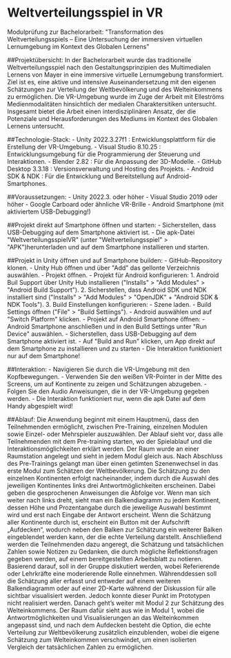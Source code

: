 # Weltverteilungsspiel in VR
Modulprüfung zur Bachelorarbeit: "Transformation des Weltverteilungsspiels –
Eine Untersuchung der immersiven virtuellen Lernumgebung im Kontext des Globalen Lernens"

##Projektübersicht: 
In der Bachelorarbeit wurde das traditionelle Weltverteilungsspiel nach den Gestaltungsprinzipien des Multimedialen Lernens von Mayer in eine immersive virtuelle Lernumgebung transformiert. Ziel ist es, eine aktive und intensive Auseinandersetzung mit den eigenen Schätzungen zur Verteilung der Weltbevölkerung und des Welteinkommens zu ermöglichen. Die VR-Umgebung wurde im Zuge der Arbeit mit Elleströms Medienmodalitäten hinsichtlich der medialen Charaktersitiken untersucht. Insgesamt bietet die Arbeit einen interdisziplinären Ansatz, der die Potenziale und Herausforderungen des Mediums im Kontext des Globalen Lernens untersucht.

##Technologie-Stack:
    - Unity 2022.3.27f1 : Entwicklungsplattform für die Erstellung der VR-Umgebung.
    - Visual Studio 8.10.25 : Entwicklungsumgebung für die Programmierung der Steuerung und Interaktionen.
    - Blender 2.82 : Für die Anpassung der 3D-Modelle.
    - GitHub Desktop 3.3.18 : Versionsverwaltung und Hosting des Projekts.
    - Android SDK & NDK : Für die Entwicklung und Bereitstellung auf Android-Smartphones.

##Voraussetzungen:
    - Unity 2022.3. oder höher
    - Visual Studio 2019 oder höher
    - Google Carboard oder ähnliche VR-Brille
    - Android Smartphone (mit aktiviertem USB-Debugging!)

##Projekt direkt auf Smartphone öffnen und starten:
    - Sicherstellen, dass USB-Debugging auf dem Smartphone aktiviert ist.
    - Die apk-Datei "WeltverteilungsspielVR" (unter "Weltverteilungsspiel" > "APK")herunterladen und auf dem Smartphone installieren und starten.

##Projekt in Unity öffnen und auf Smartphone builden:
    - GitHub-Repository klonen.
    - Unity Hub öffnen und über "Add" das gellonte Verzeichnis auswählen.
    - Projekt öffnen.
    - Projekt für Android konfigurieren:
        1. Android Buil Support über Unity Hub installieren ("Installs" > "Add Modules" > "Android Build Support").
        2. Sicherstellen, dass Android SDK und NDK installiert sind ("Installs" > "Add Modules" > "OpenJDK" + "Android SDK & NDK Tools").
        3. Build Einstellungen konfigurieren:
            - Szene laden.
            - Build Settings öffnen ("File" > "Build Settiings").
            - Android auswählen und auf "Switch Platform" klicken.
    - Projekt auf Android Smartphone öffnen:
        - Android Smartphone anschließen und in den Build Settings unter "Run Device" auswählen.
        - Sicherstellen, dass USB-Debugging auf dem Smartphone aktiviert ist.
        - Auf "Build and Run" klicken, um App direkt auf dem Smartphone zu installieren und zu starten
        - Die Interaktion funktioniert nur auf dem Smartphone!

##Interaktion:
    - Navigieren Sie durch die VR-Umgebung mit den Kopfbewegungen.
    - Verwenden Sie den weißen VR-Pointer in der Mitte des Screens, um auf Kontinente zu zeigen und Schätzungen abzugeben.
    - Folgen Sie den Audio Anweisungen, die in der VR-Umgebung gegeben werden.
    - Die Interaktion funktioniert nur, wenn die apk Datei auf dem Handy abgespielt wird!

##Ablauf: 
Die Anwendung beginnt mit einem Hauptmenü, dass den Teilnehmenden ermöglicht, zwischen Pre-Training, einzelnen Modulen sowie Einzel- oder Mehrspieler auszuwählen. Der Ablauf sieht vor, dass alle Teilnehmenden mit dem Pre-training starten, wo der Spielablauf und die Interaktionsmöglichkeiten erklärt werden. Der Raum wurde an einer Raumstation angelegt und sieht in jedem Modul gleich aus. Nach Abschluss des Pre-Trainings gelangt man über einen getimten Szenenwechsel in das erste Modul zum Schätzen der Weltbevölkerung. Die Schätzung zu den einzelnen Kontinenten erfolgt nacheinander, indem durch die Auswahl des jeweiligen Kontinentes links drei Antwortmöglichkeiten erscheinen. Dabei geben die gesprochenen Anweisungen die Abfolge vor. Wenn man sich weiter nach links dreht, sieht man ein Balkendiagramm zu jedem Kontinent, dessen Höhe und Prozentangabe durch die jeweilige Auswahl bestimmt wird und erst nach Eingabe der Antwort erscheint. Wenn die Schätzung aller Kontinente durch ist, erscheint ein Button mit der Aufschrift „Aufdecken“, wodurch neben den Balken zur Schätzung ein weiterer Balken eingeblendet werden kann, der die echte Verteilung darstellt. Anschließend werden die Teilnehmenden dazu angeregt, die Schätzung und tatsächlichen Zahlen sowie Notizen zu Gedanken, die durch mögliche Reflektionsfragen gegeben werden, auf einem bereitgestellten Arbeitsblatt zu notieren. Basierend darauf, soll in der Gruppe diskutiert werden, wobei Referierende oder Lehrkräfte eine moderierende Rolle einnehmen. Währenddessen soll die Schätzung aller erfasst und entweder auf einem weiteren Balkendiagramm oder auf einer 2D-Karte während der Diskussion für alle sichtbar visualisiert werden. Jedoch konnte dieser Punkt im Prototypen nicht realisiert werden. Danach geht’s weiter mit Modul 2 zur Schätzung des Welteinkommens. Der Raum dafür sieht aus wie in Modul 1, wobei die Antwortmöglichkeiten und Visualisierungen an das Welteinkommen angepasst sind, und nach dem Aufdecken besteht die Option, die echte Verteilung zur Weltbevölkerung zusätzlich einzublenden, wobei die eigene Schätzung zum Welteinkommen verschwindet, um einen isolierten Vergleich der tatsächlichen Zahlen zu ermöglichen.